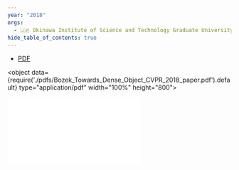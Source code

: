 ```yaml
---
year: "2018"
orgs:
  - 🇯🇵 Okinawa Institute of Science and Technology Graduate University
hide_table_of_contents: true
---
```

- [PDF](pdfs/Bozek_Towards_Dense_Object_CVPR_2018_paper.pdf)

<object data={require('./pdfs/Bozek_Towards_Dense_Object_CVPR_2018_paper.pdf').default} type="application/pdf" width="100%" height="800"></object>

![](pdfs/Bozek_Towards_Dense_Object_CVPR_2018_paper.pdf)